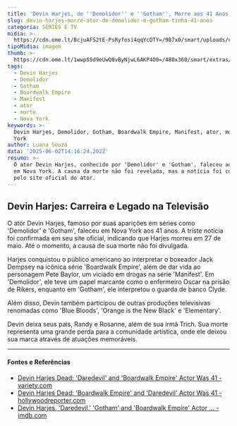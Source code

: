 ```yaml
---
title: 'Devin Harjes, de ''Demolidor'' e ''Gotham'', Morre aos 41 Anos em Nova York'
slug: devin-harjes-morre-ator-de-demolidor-e-gotham-tinha-41-anos
categoria: SÉRIES E TV
midia: >-
  https://cdn.ome.lt/BcjuAFS2tE-PsRyfosi4qqYcDTY=/987x0/smart/uploads/conteudo/fotos/devinharjes.jpg
tipoMidia: imagem
thumb: >-
  https://cdn.ome.lt/1wwpS5d9eUwQ0vByNjwL6AKP4O0=/480x360/smart/extras/conteudos/devinharjes.jpg
tags:
  - Devin Harjes
  - Demolidor
  - Gotham
  - Boardwalk Empire
  - Manifest
  - ator
  - morte
  - Nova York
keywords: >-
  Devin Harjes, Demolidor, Gotham, Boardwalk Empire, Manifest, ator, morte, Nova
  York
author: Luana Souza
data: '2025-06-02T14:16:24.202Z'
resumo: >-
  O ator Devin Harjes, conhecido por 'Demolidor' e 'Gotham', faleceu aos 41 anos
  em Nova York. A causa da morte não foi revelada, mas a notícia foi confirmada
  pelo site oficial do ator.
---
```


## Devin Harjes: Carreira e Legado na Televisão

O ator Devin Harjes, famoso por suas aparições em séries como 'Demolidor' e 'Gotham', faleceu em Nova York aos 41 anos. A triste notícia foi confirmada em seu site oficial, indicando que Harjes morreu em 27 de maio. Até o momento, a causa de sua morte não foi divulgada.

Harjes conquistou o público americano ao interpretar o boxeador Jack Dempsey na icônica série 'Boardwalk Empire', além de dar vida ao personagem Pete Baylor, um viciado em drogas na série 'Manifest'. Em 'Demolidor', ele teve um papel marcante como o enfermeiro Oscar na prisão de Rikers, enquanto em 'Gotham', ele interpretou o guarda de banco Clyde.

Além disso, Devin também participou de outras produções televisivas renomadas como 'Blue Bloods', 'Orange is the New Black' e 'Elementary'.

Devin deixa seus pais, Randy e Rosanne, além de sua irmã Trich. Sua morte representa uma grande perda para a comunidade artística, onde ele deixou sua marca através de atuações memoráveis.

---

#### Fontes e Referências

- [Devin Harjes Dead: 'Daredevil' and 'Boardwalk Empire' Actor Was 41 - variety.com](https://variety.com/2025/tv/news/devin-harjes-dead-daredevil-gotham-boardwalk-empire-1236415285/)
- [Devin Harjes Dead: 'Boardwalk Empire' and 'Daredevil' Actor Was 41 - hollywoodreporter.com](https://www.hollywoodreporter.com/news/general-news/devin-harjes-dead-boardwalk-empire-daredevil-1236234594/)
- [Devin Harjes, 'Daredevil,' 'Gotham' and 'Boardwalk Empire' Actor ... - imdb.com](https://www.imdb.com/news/ni65312710/?ref_=nwc_art_perm)
